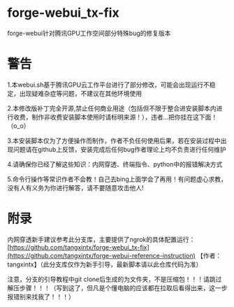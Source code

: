 # forge-webui_tx-fix
forge-webui针对腾讯GPU工作空间部分特殊bug的修复版本

# 警告

1.本webui.sh基于腾讯GPU云工作平台进行了部分修改，可能会出现运行不稳定，出现疑难杂症等问题，不建议在其他环境使用

2.本修改版补丁完全开源,禁止任何商业用途（包括但不限于整合进安装脚本内进行收费，制作非收费安装脚本使用时请标明来源！），违者...把你挂在这下面！（o_o）

3.本安装脚本仅为了方便操作而制作，作者不负任何使用后果，若在安装过程中出现问题请在github上反馈，安装完成后任何bug作者理论上均不负责进行任何维护

4.请确保你已经了解这些知识：内网穿透、终端指令、python中的报错解决方式

5.命令行操作等常识作者不会教！自己去bing上面学会了再用！有问题虚心求教，没有人有义务为你进行解答，请不要随意攻击他人!

# 附录
内网穿透新手建议参考此分支库，主要提供了ngrok的具体配置运行：[https://github.com/tangxintx/forge-webui_tx-fix](https://github.com/tangxintx/forge-webui-reference-instruction)         【作者：tangxintx】（此分支库仅作为新手引导，最新脚本请以此仓库代码为准）

注意，分支的引导教程中git clone后生成的为文件夹，不是压缩包！！！请跳过解压步骤！！！（写到这了，但凡是个懂电脑的应该都在拉取后看得出来，这一步报错别来找我了！！！）
